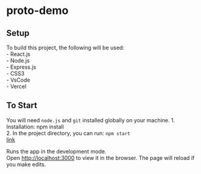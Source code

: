 # proto-demo

## Setup
To build this project, the following will be used:  
    - React.js  
    - Node.js  
    - Express.js  
    - CSS3  
    - VsCode  
    - Vercel  

## To Start
You will need `node.js` and `git` installed globally on your machine.
    1. Installation: npm install  
    2. In the project directory, you can run: `npm start`  
    [link](https://nodejs.org/en/download/package-manager/)

Runs the app in the development mode.  
Open [http://localhost:3000](http://localhost:3000) to view it in the browser. The page will reload if you make edits.

